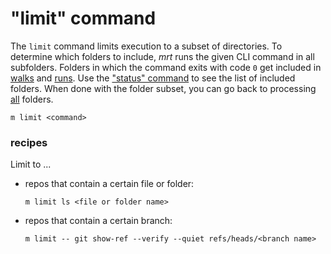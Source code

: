 # "limit" command

The `limit` command limits execution to a subset of directories. To determine
which folders to include, _mrt_ runs the given CLI command in all subfolders.
Folders in which the command exits with code `0` get included in
[walks](walk.md) and [runs](run.md). Use the ["status" command](status.md) to
see the list of included folders. When done with the folder subset, you can go
back to processing [all](all.md) folders.

```
m limit <command>
```

### recipes

Limit to ...

- repos that contain a certain file or folder:

  ```
  m limit ls <file or folder name>
  ```

- repos that contain a certain branch:

  ```
  m limit -- git show-ref --verify --quiet refs/heads/<branch name>
  ```
